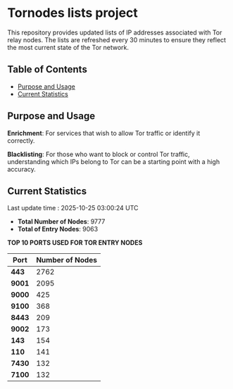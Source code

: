 # Tornodes lists project

This repository provides updated lists of IP addresses associated with Tor relay nodes. The lists are refreshed every 30 minutes to ensure they reflect the most current state of the Tor network.

## Table of Contents

- [Purpose and Usage](#purpose-and-usage)
- [Current Statistics](#current-statistics)


## Purpose and Usage

**Enrichment**: For services that wish to allow Tor traffic or identify it correctly.

**Blacklisting**: For those who want to block or control Tor traffic, understanding which IPs belong to Tor can be a starting point with a high accuracy.

## Current Statistics

Last update time : 2025-10-25 03:00:24 UTC

- **Total Number of Nodes**: 9777
- **Total of Entry Nodes**: 9063

**TOP 10 PORTS USED FOR TOR ENTRY NODES**

| **Port** | **Number of Nodes** |
|------|-----------------|
| **443**   | 2762  |
| **9001**   | 2095  |
| **9000**   | 425  |
| **9100**   | 368  |
| **8443**   | 209  |
| **9002**   | 173  |
| **143**   | 154  |
| **110**   | 141  |
| **7430**   | 132  |
| **7100**   | 132  |

